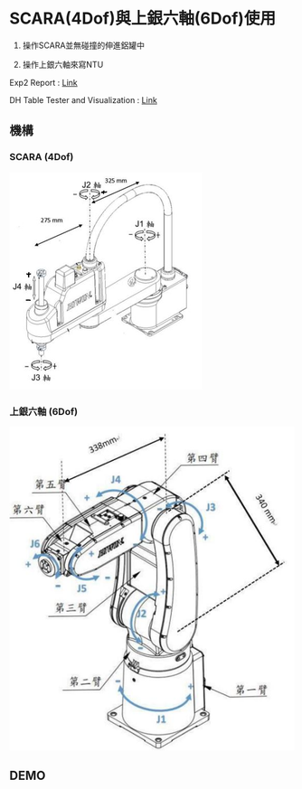 # SCARA(4Dof)與上銀六軸(6Dof)使用
1. 操作SCARA並無碰撞的伸進鋁罐中

2. 操作上銀六軸來寫NTU

Exp2 Report : [Link](Exp2_report.pdf)

DH Table Tester and Visualization : [Link](DHTable_tester.ipynb)

## 機構
### SCARA (4Dof)
![SCARA](img/SCARA.JPG)

### 上銀六軸 (6Dof)
![HIWIN 6Dof](img/HIWIN_6Dof.JPG)

## DEMO
